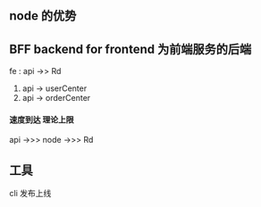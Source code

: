 ## node 的优势
## BFF backend for frontend  为前端服务的后端
fe : api ->> Rd
1. api -> userCenter
2. api -> orderCenter
####  速度到达 理论上限 
api ->>> node ->>> Rd

## 工具
cli
发布上线  
